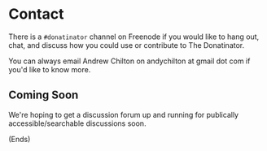 # Contact #

There is a `#donatinator` channel on Freenode if you would like to hang out, chat, and discuss how you could use or
contribute to The Donatinator.

You can always email Andrew Chilton on andychilton at gmail dot com if you'd like to know more.

## Coming Soon ##

We're hoping to get a discussion forum up and running for publically accessible/searchable discussions soon.

(Ends)
